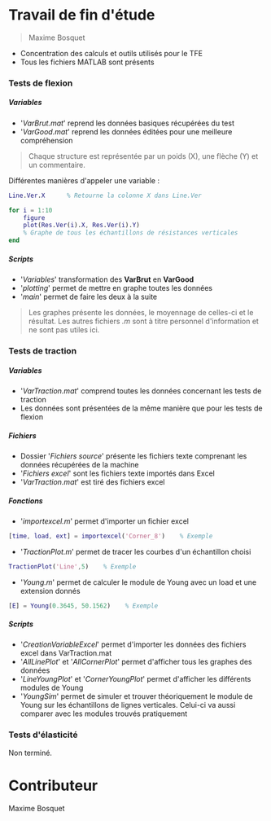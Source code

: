 # Travail de fin d'étude
> Maxime Bosquet
- Concentration des calculs et outils utilisés pour le TFE
- Tous les fichiers MATLAB sont présents

### Tests de flexion
##### Variables
- '*VarBrut.mat*' reprend les données basiques récupérées du test
- '*VarGood.mat*' reprend les données éditées pour une meilleure compréhension

> Chaque structure est représentée par un poids (X), une flèche (Y) et un commentaire. 

Différentes manières d'appeler une variable :
```matlab
Line.Ver.X      % Retourne la colonne X dans Line.Ver
```
```matlab
for i = 1:10
    figure
    plot(Res.Ver(i).X, Res.Ver(i).Y)
    % Graphe de tous les échantillons de résistances verticales
end
```

##### Scripts
- '*Variables*' transformation des **VarBrut** en **VarGood**
- '*plotting*' permet de mettre en graphe toutes les données
- '*main*' permet de faire les deux à la suite
> Les graphes présente les données, le moyennage de celles-ci et le résultat. Les autres fichiers *.m* sont à titre personnel d'information et ne sont pas utiles ici.

### Tests de traction
##### Variables
- '*VarTraction.mat*' comprend toutes les données concernant les tests de traction
- Les données sont présentées de la même manière que pour les tests de flexion

##### Fichiers
- Dossier '*Fichiers source*' présente les fichiers texte comprenant les données récupérées de la machine
- '*Fichiers excel*' sont les fichiers texte importés dans Excel
- '*VarTraction.mat*' est tiré des fichiers excel

##### Fonctions
- '*importexcel.m*' permet d'importer un fichier excel
```matlab
[time, load, ext] = importexcel('Corner_8')    % Exemple
```
- '*TractionPlot.m*' permet de tracer les courbes d'un échantillon choisi
```matlab
TractionPlot('Line',5)    % Exemple
```
- '*Young.m*' permet de calculer le module de Young avec un load et une extension donnés
```matlab
[E] = Young(0.3645, 50.1562)    % Exemple
```

##### Scripts
- '*CreationVariableExcel*' permet d'importer les données des fichiers excel dans VarTraction.mat
- '*AllLinePlot*' et '*AllCornerPlot*' permet d'afficher tous les graphes des données
- '*LineYoungPlot*' et '*CornerYoungPlot*' permet d'afficher les différents modules de Young
- '*YoungSim*' permet de simuler et trouver théoriquement le module de Young sur les échantillons de lignes verticales. Celui-ci va aussi comparer avec les modules trouvés pratiquement

### Tests d'élasticité
Non terminé.

# Contributeur
Maxime Bosquet